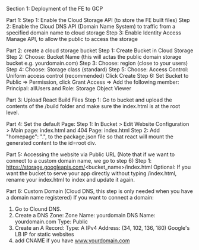 Section 1: Deployment of the FE to GCP

Part 1:
Step 1: Enable the Cloud Storage API (to store the FE built files)
Step 2: Enable the Cloud DNS API (Domain Name System) to traffic from a specified domain name to cloud storage
Step 3: Enable Identity Access Manage API, to allow the public to access the storage

Part 2: create a cloud storage bucket
Step 1: Create Bucket in Cloud Storage
Step 2: Choose: Bucket Name (this will actas the public domain storage bucket e.g. yourdomain.com)
Step 3: Choose: region (close to your users)
Step 4: Choose: Storage class (standard)
Step 5: Choose: Access Control: Uniform access control (recommended)
Click Create
Step 6: Set Bucket to Public => Permission, click Grant Access => Add the following member: Principal: allUsers and Role: Storage Object Viewer

Part 3: Upload React Build Files
Step 1: Go to bucket and upload the contents of the /build folder and make sure the index.html is at the root level.

Part 4: Set the default Page:
Step 1: In Bucket > Edit Website Configuration > Main page: index.html and 404 Page: index.html
Step 2: Add "homepage": ".", to the package.json file so that react will mount the generated content to the id=root div.

Part 5: Accessing the website via Public URL (Note that if we want to connect to a custom domain name, we go to step 6)
Step 1: https://storage.googleapis.com/<bucket_name>/index.html
Optional: If you want the bucket to serve your app directly without typing /index.html, rename your index.html to index and update it again.

Part 6: Custom Domain (Cloud DNS, this step is only needed when you have a domain name registered)
If you want to connect a domain:

1. Go to Clound DNS.
2. Create a DNS Zone: Zone Name: yourdomain DNS Name: yourdomain.com Type: Public
3. Create an A Record: Type: A IPv4 Address: (34, 102, 136, 180) Google's LB IP for static websites
4. add CNAME if you have www.yourdomain.com
